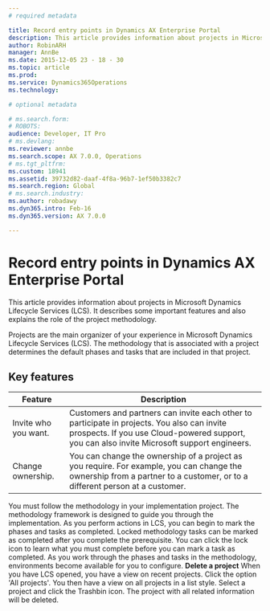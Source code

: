 ```yaml
---
# required metadata

title: Record entry points in Dynamics AX Enterprise Portal
description: This article provides information about projects in Microsoft Dynamics Lifecycle Services (LCS). It describes some important features and also explains the role of the project methodology.
author: RobinARH
manager: AnnBe
ms.date: 2015-12-05 23 - 18 - 30
ms.topic: article
ms.prod: 
ms.service: Dynamics365Operations
ms.technology: 

# optional metadata

# ms.search.form: 
# ROBOTS: 
audience: Developer, IT Pro
# ms.devlang: 
ms.reviewer: annbe
ms.search.scope: AX 7.0.0, Operations
# ms.tgt_pltfrm: 
ms.custom: 18941
ms.assetid: 39732d82-daaf-4f8a-96b7-1ef50b3382c7
ms.search.region: Global
# ms.search.industry: 
ms.author: robadawy
ms.dyn365.intro: Feb-16
ms.dyn365.version: AX 7.0.0

---
```


# Record entry points in Dynamics AX Enterprise Portal

This article provides information about projects in Microsoft Dynamics Lifecycle Services (LCS). It describes some important features and also explains the role of the project methodology.

Projects are the main organizer of your experience in Microsoft Dynamics Lifecycle Services (LCS). The methodology that is associated with a project determines the default phases and tasks that are included in that project.

## Key features
| Feature              | Description                                                                                                                                                                                |
|----------------------|--------------------------------------------------------------------------------------------------------------------------------------------------------------------------------------------|
| Invite who you want. | Customers and partners can invite each other to participate in projects. You also can invite prospects. If you use Cloud-powered support, you can also invite Microsoft support engineers. |
| Change ownership.    | You can change the ownership of a project as you require. For example, you can change the ownership from a partner to a customer, or to a different person at a customer.                  |

You must follow the methodology in your implementation project. The methodology framework is designed to guide you through the implementation. As you perform actions in LCS, you can begin to mark the phases and tasks as completed. Locked methodology tasks can be marked as completed after you complete the prerequisite. You can click the lock icon to learn what you must complete before you can mark a task as completed. As you work through the phases and tasks in the methodology, environments become available for you to configure. **Delete a project** When you have LCS opened, you have a view on recent projects. Click the option 'All projects'. You then have a view on all projects in a list style. Select a project and click the Trashbin icon. The project with all related information will be deleted.

